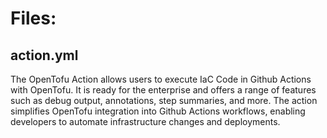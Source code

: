 # Files:
## action.yml
The OpenTofu Action allows users to execute IaC Code in Github Actions with OpenTofu. It is ready for the enterprise and offers a range of features such as debug output, annotations, step summaries, and more. The action simplifies OpenTofu integration into Github Actions workflows, enabling developers to automate infrastructure changes and deployments.

